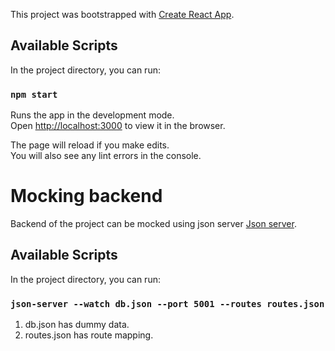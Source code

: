 This project was bootstrapped with
[Create React App](https://github.com/facebook/create-react-app).

## Available Scripts

In the project directory, you can run:

### `npm start`

Runs the app in the development mode.<br /> Open
[http://localhost:3000](http://localhost:3000) to view it in the browser.

The page will reload if you make edits.<br /> You will also see any lint errors
in the console.


# Mocking backend

Backend of the project can be mocked using json server  [Json server](https://github.com/typicode/json-server).

## Available Scripts

In the project directory, you can run:

### `json-server --watch db.json --port 5001 --routes routes.json`


1. db.json has dummy data.
2. routes.json has route mapping.

